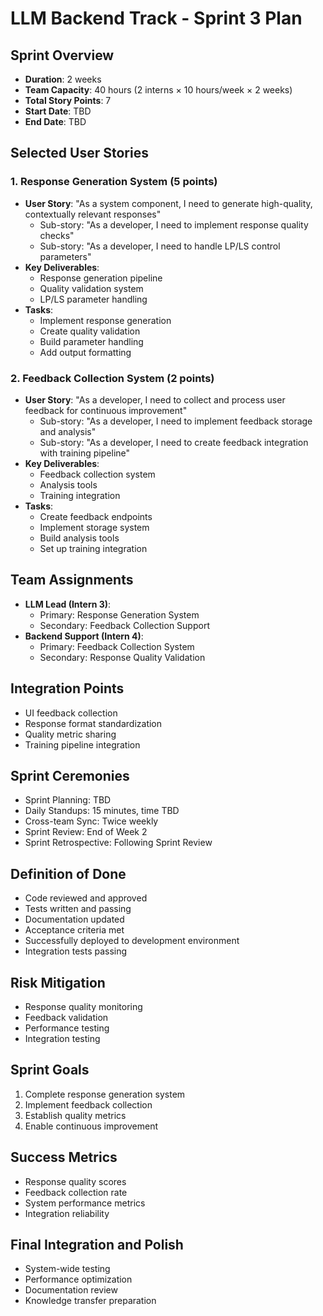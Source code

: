 # LLM Backend Track - Sprint 3 Plan

## Sprint Overview
- **Duration**: 2 weeks
- **Team Capacity**: 40 hours (2 interns × 10 hours/week × 2 weeks)
- **Total Story Points**: 7
- **Start Date**: TBD
- **End Date**: TBD

## Selected User Stories

### 1. Response Generation System (5 points)
- **User Story**: "As a system component, I need to generate high-quality, contextually relevant responses"
  - Sub-story: "As a developer, I need to implement response quality checks"
  - Sub-story: "As a developer, I need to handle LP/LS control parameters"
- **Key Deliverables**:
  - Response generation pipeline
  - Quality validation system
  - LP/LS parameter handling
- **Tasks**:
  - Implement response generation
  - Create quality validation
  - Build parameter handling
  - Add output formatting

### 2. Feedback Collection System (2 points)
- **User Story**: "As a developer, I need to collect and process user feedback for continuous improvement"
  - Sub-story: "As a developer, I need to implement feedback storage and analysis"
  - Sub-story: "As a developer, I need to create feedback integration with training pipeline"
- **Key Deliverables**:
  - Feedback collection system
  - Analysis tools
  - Training integration
- **Tasks**:
  - Create feedback endpoints
  - Implement storage system
  - Build analysis tools
  - Set up training integration

## Team Assignments
- **LLM Lead (Intern 3)**:
  - Primary: Response Generation System
  - Secondary: Feedback Collection Support
- **Backend Support (Intern 4)**:
  - Primary: Feedback Collection System
  - Secondary: Response Quality Validation

## Integration Points
- UI feedback collection
- Response format standardization
- Quality metric sharing
- Training pipeline integration

## Sprint Ceremonies
- Sprint Planning: TBD
- Daily Standups: 15 minutes, time TBD
- Cross-team Sync: Twice weekly
- Sprint Review: End of Week 2
- Sprint Retrospective: Following Sprint Review

## Definition of Done
- Code reviewed and approved
- Tests written and passing
- Documentation updated
- Acceptance criteria met
- Successfully deployed to development environment
- Integration tests passing

## Risk Mitigation
- Response quality monitoring
- Feedback validation
- Performance testing
- Integration testing

## Sprint Goals
1. Complete response generation system
2. Implement feedback collection
3. Establish quality metrics
4. Enable continuous improvement

## Success Metrics
- Response quality scores
- Feedback collection rate
- System performance metrics
- Integration reliability

## Final Integration and Polish
- System-wide testing
- Performance optimization
- Documentation review
- Knowledge transfer preparation
